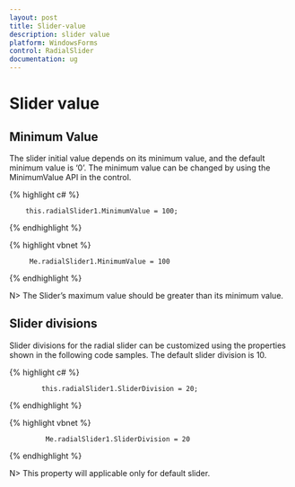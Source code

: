 ```yaml
---
layout: post
title: Slider-value
description: slider value
platform: WindowsForms
control: RadialSlider 
documentation: ug
---
```


# Slider value

## Minimum Value

The slider initial value depends on its minimum value, and the default minimum value is ‘0’. The minimum value can be changed by using the MinimumValue API in the control.

{% highlight c# %}

        this.radialSlider1.MinimumValue = 100;

{% endhighlight %}



{% highlight vbnet %}

         Me.radialSlider1.MinimumValue = 100

{% endhighlight %}

N> The Slider’s maximum value should be greater than its minimum value.

## Slider divisions

Slider divisions for the radial slider can be customized using the properties shown in the following code samples. The default slider division is 10.

{% highlight c# %}

            this.radialSlider1.SliderDivision = 20;

{% endhighlight %}


{% highlight vbnet %}

             Me.radialSlider1.SliderDivision = 20

{% endhighlight %}

N> This property will applicable only for default slider.

